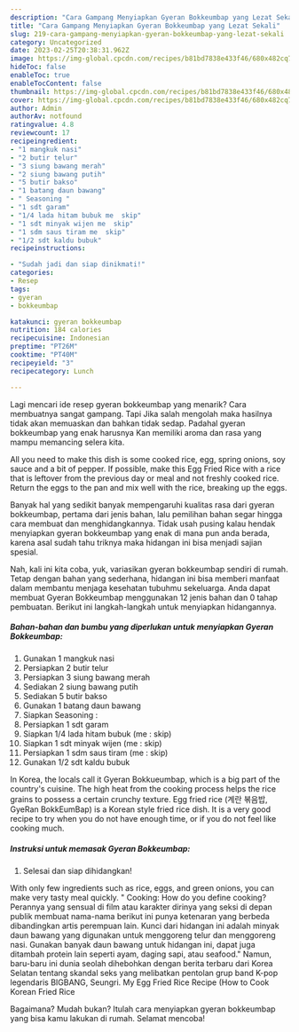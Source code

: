 ```yaml
---
description: "Cara Gampang Menyiapkan Gyeran Bokkeumbap yang Lezat Sekali"
title: "Cara Gampang Menyiapkan Gyeran Bokkeumbap yang Lezat Sekali"
slug: 219-cara-gampang-menyiapkan-gyeran-bokkeumbap-yang-lezat-sekali
category: Uncategorized
date: 2023-02-25T20:38:31.962Z
image: https://img-global.cpcdn.com/recipes/b81bd7838e433f46/680x482cq70/gyeran-bokkeumbap-foto-resep-utama.jpg
hideToc: false
enableToc: true
enableTocContent: false
thumbnail: https://img-global.cpcdn.com/recipes/b81bd7838e433f46/680x482cq70/gyeran-bokkeumbap-foto-resep-utama.jpg
cover: https://img-global.cpcdn.com/recipes/b81bd7838e433f46/680x482cq70/gyeran-bokkeumbap-foto-resep-utama.jpg
author: Admin
authorAv: notfound
ratingvalue: 4.8
reviewcount: 17
recipeingredient:
- "1 mangkuk nasi"
- "2 butir telur"
- "3 siung bawang merah"
- "2 siung bawang putih"
- "5 butir bakso"
- "1 batang daun bawang"
- " Seasoning "
- "1 sdt garam"
- "1/4 lada hitam bubuk me  skip"
- "1 sdt minyak wijen me  skip"
- "1 sdm saus tiram me  skip"
- "1/2 sdt kaldu bubuk"
recipeinstructions:

- "Sudah jadi dan siap dinikmati!"
categories:
- Resep
tags:
- gyeran
- bokkeumbap

katakunci: gyeran bokkeumbap 
nutrition: 184 calories
recipecuisine: Indonesian
preptime: "PT26M"
cooktime: "PT40M"
recipeyield: "3"
recipecategory: Lunch

---
```



Lagi mencari ide resep gyeran bokkeumbap yang menarik? Cara membuatnya sangat gampang. Tapi Jika salah mengolah maka hasilnya tidak akan memuaskan dan bahkan tidak sedap. Padahal gyeran bokkeumbap yang enak harusnya Kan memiliki aroma dan rasa yang mampu memancing selera kita.


All you need to make this dish is some cooked rice, egg, spring onions, soy sauce and a bit of pepper. If possible, make this Egg Fried Rice with a rice that is leftover from the previous day or meal and not freshly cooked rice. Return the eggs to the pan and mix well with the rice, breaking up the eggs.

Banyak hal yang sedikit banyak mempengaruhi kualitas rasa dari gyeran bokkeumbap, pertama dari jenis bahan, lalu pemilihan bahan segar hingga cara membuat dan menghidangkannya. Tidak usah pusing kalau hendak menyiapkan gyeran bokkeumbap yang enak di mana pun anda berada, karena asal sudah tahu triknya maka hidangan ini bisa menjadi sajian spesial.


Nah, kali ini kita coba, yuk, variasikan gyeran bokkeumbap sendiri di rumah. Tetap dengan bahan yang sederhana, hidangan ini bisa memberi manfaat dalam membantu menjaga kesehatan tubuhmu sekeluarga. Anda dapat membuat Gyeran Bokkeumbap menggunakan 12 jenis bahan dan 0 tahap pembuatan. Berikut ini langkah-langkah untuk menyiapkan hidangannya.

<!--inarticleads1-->

##### Bahan-bahan dan bumbu yang diperlukan untuk menyiapkan Gyeran Bokkeumbap:

1. Gunakan 1 mangkuk nasi
1. Persiapkan 2 butir telur
1. Persiapkan 3 siung bawang merah
1. Sediakan 2 siung bawang putih
1. Sediakan 5 butir bakso
1. Gunakan 1 batang daun bawang
1. Siapkan  Seasoning :
1. Persiapkan 1 sdt garam
1. Siapkan 1/4 lada hitam bubuk (me : skip)
1. Siapkan 1 sdt minyak wijen (me : skip)
1. Persiapkan 1 sdm saus tiram (me : skip)
1. Gunakan 1/2 sdt kaldu bubuk


In Korea, the locals call it Gyeran Bokkueumbap, which is a big part of the country&#39;s cuisine. The high heat from the cooking process helps the rice grains to possess a certain crunchy texture. Egg fried rice (계란 볶음밥, GyeRan BokkEumBap) is a Korean style fried rice dish. It is a very good recipe to try when you do not have enough time, or if you do not feel like cooking much. 

<!--inarticleads2-->

##### Instruksi untuk memasak Gyeran Bokkeumbap:


1. Selesai dan siap dihidangkan!

With only few ingredients such as rice, eggs, and green onions, you can make very tasty meal quickly. &#34; Cooking: How do you define cooking? Perannya yang sensual di film atau karakter dirinya yang seksi di depan publik membuat nama-nama berikut ini punya ketenaran yang berbeda dibandingkan artis perempuan lain. Kunci dari hidangan ini adalah minyak daun bawang yang digunakan untuk menggoreng telur dan menggoreng nasi. Gunakan banyak daun bawang untuk hidangan ini, dapat juga ditambah protein lain seperti ayam, daging sapi, atau seafood.&#34; Namun, baru-baru ini dunia seolah dihebohkan dengan berita terbaru dari Korea Selatan tentang skandal seks yang melibatkan pentolan grup band K-pop legendaris BIGBANG, Seungri. My Egg Fried Rice Recipe (How to Cook Korean Fried Rice 

Bagaimana? Mudah bukan? Itulah cara menyiapkan gyeran bokkeumbap yang bisa kamu lakukan di rumah. Selamat mencoba!
